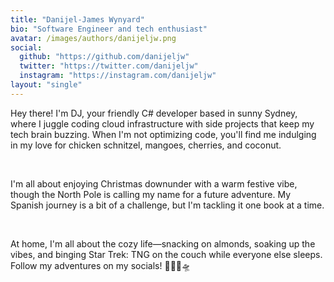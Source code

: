 ```yaml
---
title: "Danijel-James Wynyard"
bio: "Software Engineer and tech enthusiast"
avatar: /images/authors/danijeljw.png
social:
  github: "https://github.com/danijeljw"
  twitter: "https://twitter.com/danijeljw"
  instagram: "https://instagram.com/danijeljw"
layout: "single"
---
```


<p>Hey there! I'm DJ, your friendly C# developer based in sunny Sydney, where I juggle coding cloud infrastructure with side projects that keep my tech brain buzzing. When I'm not optimizing code, you'll find me indulging in my love for chicken schnitzel, mangoes, cherries, and coconut.</p>
<br />
<p>I'm all about enjoying Christmas downunder with a warm festive vibe, though the North Pole is calling my name for a future adventure. My Spanish journey is a bit of a challenge, but I'm tackling it one book at a time.</p>
<br />
<p>At home, I'm all about the cozy life—snacking on almonds, soaking up the vibes, and binging Star Trek: TNG on the couch while everyone else sleeps. Follow my adventures on my socials! 🚀🌴🎄🛸</p>